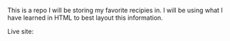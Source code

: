 This is a repo I will be storing my favorite recipies in. 
I will be using what I have learned in HTML to best layout this information.

Live site:
